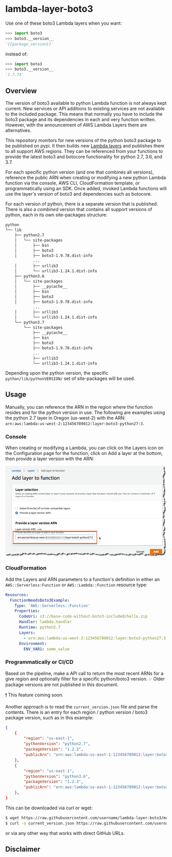 # lambda-layer-boto3

Use one of these boto3 Lambda layers when you want:

```python
>>> import boto3
>>> boto3.__version__
'{{package_version}}'
```

instead of:

```python
>>> import boto3
>>> boto3.__version__
'1.7.74'
```

## Overview

The version of boto3 available to python Lambda function is not always kept current. New services or API additions to existing services are not available to the included package. This means that normally you have to include the boto3 package and its dependencies in each and very function written. However, with the announcement of AWS Lambda Layers there are alternatives.

This repository monitors for new versions of the python boto3 package to be published on pypi. It then builds new [Lambda layers](https://docs.aws.amazon.com/lambda/latest/dg/configuration-layers.html)  and publishes them to all support AWS regions. They can be referenced from your functions to provide the latest boto3 and botocore functionality for python 2.7, 3.6, and 3.7.

For each specific python version (and one that combines all versions),  reference the public ARN when creating or modifying a new python Lambda function via the console, AWS CLI, CloudFormation template, or programmatically using an SDK. Once added, invoked Lambda functions will use the layer's version of boto3 and dependencies such as botocore.

For each version of python, there is a separate version that is published. There is also a *combined* version that contains all support versions of python, each in its own site-packages structure:

```
python
└── lib
    ├── python2.7
    │   └── site-packages
    │       ├── bin
    │       ├── boto3
    │       ├── boto3-1.9.78.dist-info
            ...
    │       ├── urllib3
    │       └── urllib3-1.24.1.dist-info
    ├── python3.6
    │   └── site-packages
    │       ├── __pycache__
    │       ├── bin
    │       ├── boto3
    │       ├── boto3-1.9.78.dist-info
            ...
    │       ├── urllib3
    │       └── urllib3-1.24.1.dist-info
    └── python3.7
        └── site-packages
            ├── __pycache__
            ├── bin
            ├── boto3
            ├── boto3-1.9.78.dist-info
            ...
            ├── urllib3
            └── urllib3-1.24.1.dist-info
```
Depending upon the python version, the specific `python/lib/pythonVERSION/` set of site-packages will be used.


## Usage

Manually, you can reference the ARN in the region where the function resides and for the python version in use. The following are examples using the python 2.7 layer in Oregon (us-west-2) with the ARN: `arn:aws:lambda:us-west-2​:123456789012:​layer:boto3-python27:3`.

### Console

When creating or modifying a Lambda, you can click on the Layers icon on the Configuration page for the function, click on Add a layer at the bottom, then provide a layer version with the ARN:

![console_add_layer](../img/console_add_layer.png)

### CloudFormation

Add the Layers and ARN parameters to a function's definition in either an `AWS::Serverless:Function` or `AWS::Lambda::Function` resource type:

```yaml
Resources:
  FunctionNeedsBoto3Example:
    Type: 'AWS::Serverless::Function'
    Properties:
      CodeUri: s3://base-code-without-boto3-included/hello.zip
      Handler: lambda.handler
      Runtime: python2.7
      Layers:
        - arn:aws:lambda:us-west-2:123456789012:layer:boto3-python27:3
      Environment:
        ENV_VAR1: some_value
```

### Programmatically or CI/CD

Based on the pipeline, make a API call to return the most recent ARNs for a give region and optionally filter for a specific python/boto3 version. :bulb: Older package versions are not published in this document.

:exclamation: This feature coming soon.

Another approach is to read the `current_version.json` file and parse the contents. There is an entry for each region / python version / boto3 package version, such as in this example:

```json
{
    {
        "region": "us-east-1",
        "pythonVersion": "python2.7",
        "packageVersion": "1.2.3",
        "publicArn": "arn:aws:lambda:us-east-1:123456789012:layer:boto3-python27:3"
    },
    {
        "region": "us-east-1",
        "pythonVersion": "python3.6",
        "packageVersion": "1.2.3",
        "publicArn": "arn:aws:lambda:us-east-1:123456789012:layer:boto3-python36:42"
    },
}
```

This can be downloaded via curl or wget:

```bash
$ wget https://raw.githubusercontent.com/username/lambda-layer-boto3/master/current_version.json
$ curl -o current_version.json https://raw.githubusercontent.com/username/lambda-layer-boto3/master/current_version.json
```

or via any other way that works with direct GitHub URLs.

## Disclaimer
